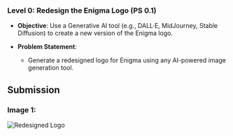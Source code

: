 ### Level 0: Redesign the Enigma Logo (PS 0.1)

- **Objective**: Use a Generative AI tool (e.g., DALL·E, MidJourney, Stable Diffusion) to create a new version of the Enigma logo.

- **Problem Statement**:
  - Generate a redesigned logo for Enigma using any AI-powered image generation tool.

## **Submission** 

### Image 1: 

![Redesigned Logo](Level0/abhinjata/GenAILeve0/RedesignLogo1.jpeg)

